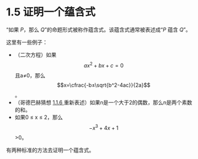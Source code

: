 # 1.5 证明一个蕴含式

“如果 _P_，那么 _Q_”的命题形式被称作蕴含式。该蕴含式通常被表述成“_P_ 蕴含 _Q_”。

这里有一些例子：

* （二次方程）如果 $$ax^2+bx+c=0$$且a≠0，那么 $$x=\cfrac{-b±\sqrt{b^2-4ac}}{2a}$$ 。
* （哥德巴赫猜想 [1.1.6 ](https://finit-xu.gitbook.io/msc20180606/proofs/1-what-is-a-proof/1.1-propositions/page2)重新表述）如果n是一个大于2的偶数，那么n是两个素数的和。
* 如果0 ≤ x ≤ 2，那么 $$-x^3+4x+1$$ &gt;0。

有两种标准的方法去证明一个蕴含式。



